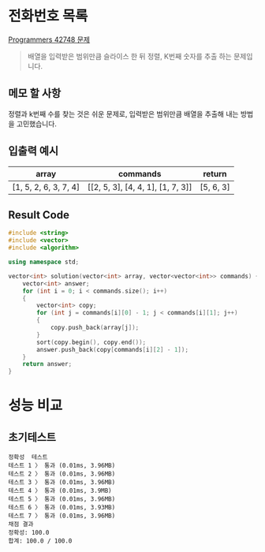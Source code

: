 # 전화번호 목록
[Programmers 42748 문제](https://programmers.co.kr/learn/courses/30/lessons/42748)  

> 배열을 입력받은 범위만큼 슬라이스 한 뒤 정렬, K번째 숫자를 추출 하는 문제입니다.

## 메모 할 사항
정렬과 k번째 수를 찾는 것은 쉬운 문제로, 입력받은 범위만큼 배열을 추출해 내는 방법을 고민했습니다.

## 입출력 예시

array | commands | return |
|---|---|---|
[1, 5, 2, 6, 3, 7, 4] | [[2, 5, 3], [4, 4, 1], [1, 7, 3]] | [5, 6, 3]



## Result Code

```cpp
#include <string>
#include <vector>
#include <algorithm>

using namespace std;

vector<int> solution(vector<int> array, vector<vector<int>> commands) {
    vector<int> answer;
    for (int i = 0; i < commands.size(); i++)
    {
        vector<int> copy;
        for (int j = commands[i][0] - 1; j < commands[i][1]; j++)
        {
            copy.push_back(array[j]);
        }
        sort(copy.begin(), copy.end());
        answer.push_back(copy[commands[i][2] - 1]);
    }
    return answer;
}
```

# 성능 비교
## 초기테스트
```
정확성  테스트
테스트 1 〉	통과 (0.01ms, 3.96MB)
테스트 2 〉	통과 (0.01ms, 3.96MB)
테스트 3 〉	통과 (0.01ms, 3.96MB)
테스트 4 〉	통과 (0.01ms, 3.9MB)
테스트 5 〉	통과 (0.01ms, 3.96MB)
테스트 6 〉	통과 (0.01ms, 3.93MB)
테스트 7 〉	통과 (0.01ms, 3.96MB)
채점 결과
정확성: 100.0
합계: 100.0 / 100.0
```



